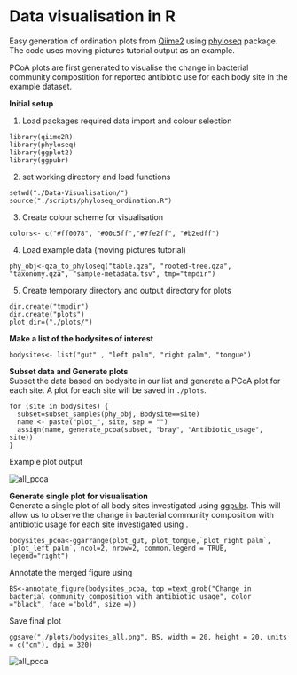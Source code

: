 
# Data visualisation in R 

Easy generation of ordination plots from [Qiime2](https://docs.qiime2.org/2020.2/tutorials/moving-pictures/) using [phyloseq](https://github.com/joey711/phyloseq) package. The code uses moving pictures tutorial output as an example. 

PCoA plots are first generated to visualise the change in bacterial community compostition for reported antibiotic use for each body site in the example dataset. 

**Initial setup**

1. Load packages required data import and colour selection
```
library(qiime2R)
library(phyloseq)
library(ggplot2)
library(ggpubr)
```

2.  set working directory and load functions
```
setwd("./Data-Visualisation/")
source("./scripts/phyloseq_ordination.R")
```
3. Create colour scheme for visualisation 
```
colors<- c("#ff0078", "#00c5ff","#7fe2ff", "#b2edff")
```
4. Load example data (moving pictures tutorial)
```
phy_obj<-qza_to_phyloseq("table.qza", "rooted-tree.qza", "taxonomy.qza", "sample-metadata.tsv", tmp="tmpdir")
```

5. Create temporary directory and output directory for plots

```
dir.create("tmpdir")
dir.create("plots")
plot_dir=("./plots/")
```

**Make a list of the bodysites of interest** </br>

```
bodysites<- list("gut" , "left palm", "right palm", "tongue")
````

**Subset data and Generate plots**  </br>
Subset the data based on bodysite in our list and generate a PCoA plot for each site. A plot for each site will be saved in `./plots`. </br>

```
for (site in bodysites) {
  subset=subset_samples(phy_obj, Bodysite==site)
  name <- paste("plot_", site, sep = "")
  assign(name, generate_pcoa(subset, "bray", "Antibiotic_usage", site))
}
```

Example plot output

![all_pcoa](./plots/gut-bray-Antibiotic_usage.pcoa.png)


**Generate single plot for visualisation** </br>
Generate a single plot of all body sites investigated using [ggpubr](https://www.google.com/search?q=ggpubr&oq=ggpubr+&aqs=chrome..69i57j69i59l2j0l2j69i60l3.7908j0j7&sourceid=chrome&ie=UTF-8). This will allow us to observe the change in bacterial community composition with antibiotic usage for each site investigated using .

```
bodysites_pcoa<-ggarrange(plot_gut, plot_tongue,`plot_right palm`, `plot_left palm`, ncol=2, nrow=2, common.legend = TRUE, legend="right")
```

Annotate the merged figure using 
```
BS<-annotate_figure(bodysites_pcoa, top =text_grob("Change in bacterial community composition with antibiotic usage", color ="black", face ="bold", size =))
```

Save final plot
```
ggsave("./plots/bodysites_all.png", BS, width = 20, height = 20, units = c("cm"), dpi = 320)
```
![all_pcoa](./plots/bodysites_all.png)
